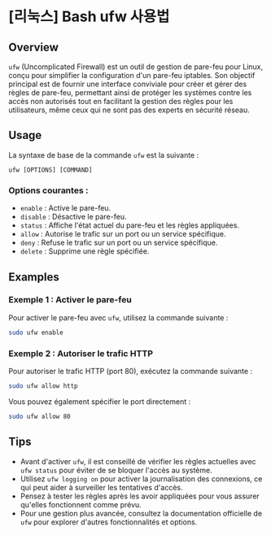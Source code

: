 # [리눅스] Bash ufw 사용법

## Overview
`ufw` (Uncomplicated Firewall) est un outil de gestion de pare-feu pour Linux, conçu pour simplifier la configuration d'un pare-feu iptables. Son objectif principal est de fournir une interface conviviale pour créer et gérer des règles de pare-feu, permettant ainsi de protéger les systèmes contre les accès non autorisés tout en facilitant la gestion des règles pour les utilisateurs, même ceux qui ne sont pas des experts en sécurité réseau.

## Usage
La syntaxe de base de la commande `ufw` est la suivante :

```
ufw [OPTIONS] [COMMAND]
```

### Options courantes :
- `enable` : Active le pare-feu.
- `disable` : Désactive le pare-feu.
- `status` : Affiche l'état actuel du pare-feu et les règles appliquées.
- `allow` : Autorise le trafic sur un port ou un service spécifique.
- `deny` : Refuse le trafic sur un port ou un service spécifique.
- `delete` : Supprime une règle spécifiée.

## Examples
### Exemple 1 : Activer le pare-feu
Pour activer le pare-feu avec `ufw`, utilisez la commande suivante :

```bash
sudo ufw enable
```

### Exemple 2 : Autoriser le trafic HTTP
Pour autoriser le trafic HTTP (port 80), exécutez la commande suivante :

```bash
sudo ufw allow http
```

Vous pouvez également spécifier le port directement :

```bash
sudo ufw allow 80
```

## Tips
- Avant d'activer `ufw`, il est conseillé de vérifier les règles actuelles avec `ufw status` pour éviter de se bloquer l'accès au système.
- Utilisez `ufw logging on` pour activer la journalisation des connexions, ce qui peut aider à surveiller les tentatives d'accès.
- Pensez à tester les règles après les avoir appliquées pour vous assurer qu'elles fonctionnent comme prévu.
- Pour une gestion plus avancée, consultez la documentation officielle de `ufw` pour explorer d'autres fonctionnalités et options.